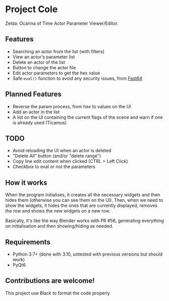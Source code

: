 # Project Cole
Zelda: Ocarina of Time Actor Parameter Viewer/Editor.

## Features
- Searching an actor from the list (with filters)
- View an actor's parameter list
- Delete an actor of the list
- Button to change the actor file
- Edit actor parameters to get the hex value
- Safe ``eval()`` function to avoid any security issues, from [Fast64](https://github.com/fast-64/fast64)

## Planned Features
- Reverse the param process, from hex to values on the UI
- Add an actor in the list
- A list on the UI containing the current flags of the scene and warn if one is already used (Ticamus)

## TODO
- Avoid reloading the UI when an actor is deleted
- "Delete All" button (and/or "delete range")
- Copy line edit content when clicked (CTRL + Left Click)
- Checkbox to eval or not the parameters

## How it works
When the program initialises, it creates all the necessary widgets and then hides them (otherwise you can see them on the UI). Then, when we need to show the widgets, it hides the ones that are currently displayed, removes the row and shows the new widgets on a new row.

Basically, it's like the way Blender works with PR #56, generating everything on initialisation and then showing/hiding as needed.

## Requirements
- Python 3.7+ (done with 3.10, untested with previous versions but should work)
- PyQt6

## Contributions are welcome!
This project use Black to format the code properly
